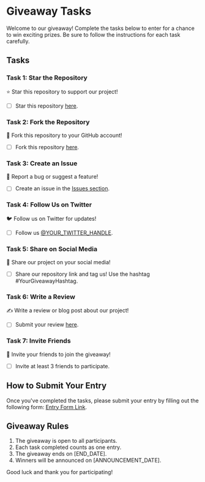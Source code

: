 # Giveaway Tasks

Welcome to our giveaway! Complete the tasks below to enter for a chance to win exciting prizes. Be sure to follow the instructions for each task carefully.

## Tasks

### Task 1: Star the Repository
⭐️ Star this repository to support our project!

- [ ] Star this repository [here](https://github.com/YOUR_USERNAME/YOUR_REPOSITORY_NAME).

### Task 2: Fork the Repository
🍴 Fork this repository to your GitHub account!

- [ ] Fork this repository [here](https://github.com/YOUR_USERNAME/YOUR_REPOSITORY_NAME/fork).

### Task 3: Create an Issue
🐛 Report a bug or suggest a feature!

- [ ] Create an issue in the [Issues section](https://github.com/YOUR_USERNAME/YOUR_REPOSITORY_NAME/issues).

### Task 4: Follow Us on Twitter
🐦 Follow us on Twitter for updates!

- [ ] Follow us [@YOUR_TWITTER_HANDLE](https://twitter.com/YOUR_TWITTER_HANDLE).

### Task 5: Share on Social Media
📣 Share our project on your social media!

- [ ] Share our repository link and tag us! Use the hashtag #YourGiveawayHashtag.

### Task 6: Write a Review
✍️ Write a review or blog post about our project!

- [ ] Submit your review [here](YOUR_REVIEW_LINK).

### Task 7: Invite Friends
👥 Invite your friends to join the giveaway!

- [ ] Invite at least 3 friends to participate.

## How to Submit Your Entry

Once you've completed the tasks, please submit your entry by filling out the following form: [Entry Form Link](YOUR_ENTRY_FORM_LINK).

## Giveaway Rules

1. The giveaway is open to all participants.
2. Each task completed counts as one entry.
3. The giveaway ends on [END_DATE].
4. Winners will be announced on [ANNOUNCEMENT_DATE].

Good luck and thank you for participating!

